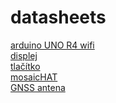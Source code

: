 # datasheets
[arduino UNO R4 wifi](https://www.laskakit.cz/user/related_files/abx00087-datasheet.pdf)\
[displej](http://www.lcdwiki.com/4.0inch_SPI_Module_ST7796)\
[tlačítko](https://img.gme.cz/files/eshop_data/eshop_data/11/630-997/dsh.630-997.1.pdf)\
[mosaicHAT](https://www.ardusimple.com/wp-admin/admin-post.php?action=generate_product_pdf&product_id=29108)\
[GNSS antena](https://www.calian.com/advanced-technologies/gnss_product/tw7872-dual-band-gnss-antenna/)
